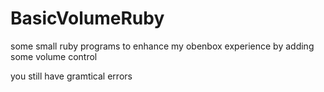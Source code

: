 BasicVolumeRuby
===============

some small ruby programs to enhance my obenbox experience by adding some volume control

you still have gramtical errors
